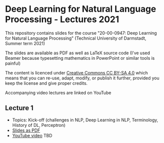 # Deep Learning for Natural Language Processing - Lectures 2021

This repository contains slides for the course "20-00-0947: Deep Learning for Natural Language Processing" (Technical University of Darmstadt, Summer term 2021)

The slides are available as PDF as well as LaTeX source code (I've used Beamer because typesetting mathematics in PowerPoint or similar tools is painful)

The content is licenced under [Creative Commons CC BY-SA 4.0](https://creativecommons.org/licenses/by-sa/4.0/) which means that you can re-use, adapt, modify, or publish it further, provided you keep the license and give proper credits.

Accompanying video lectures are linked on YouTube

## Lecture 1

* Topics: Kick-off (challenges in NLP, Deep Learning in NLP, Terminology, History of DL, Perceptron)
* [Slides as PDF](/pdf/dl4nlp2021-lecture01-video.pdf)
* [YouTube video](#) TBD
